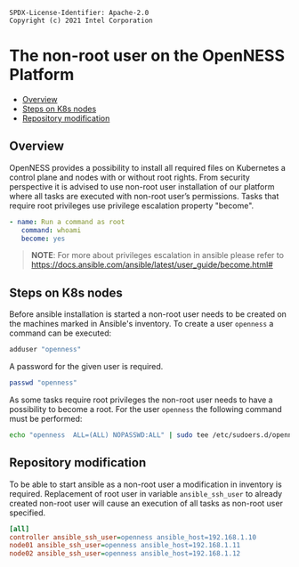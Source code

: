 ```text
SPDX-License-Identifier: Apache-2.0
Copyright (c) 2021 Intel Corporation
```
<!-- omit in toc -->
# The non-root user on the OpenNESS Platform
- [Overview](#overview)
- [Steps on K8s nodes](#steps-on-k8s-nodes)
- [Repository modification](#repository-modification)

## Overview

OpenNESS provides a possibility to install all required files on Kubernetes a control plane and nodes with or without root rights. From security perspective it is advised to use non-root user installation of our platform where all tasks are executed with non-root user’s permissions. Tasks that require root privileges use privilege escalation property "become".

   ```yml
  - name: Run a command as root
      command: whoami
      become: yes
   ```
>**NOTE**: For more about privileges escalation in ansible please refer to https://docs.ansible.com/ansible/latest/user_guide/become.html#

## Steps on K8s nodes

Before ansible installation is started a non-root user needs to be created on the machines marked in Ansible's inventory. To create a user `openness` a command can be executed:

```bash
adduser "openness"
```

A password for the given user is required.

```bash
passwd "openness"
```

As some tasks require root privileges the non-root user needs to have a possibility to become a root. For the user `openness` the following command must be performed:

```bash
echo "openness  ALL=(ALL) NOPASSWD:ALL" | sudo tee /etc/sudoers.d/openness
```

## Repository modification

To be able to start ansible as a non-root user a modification in inventory is required. Replacement of root user in variable `ansible_ssh_user` to already created non-root user will cause an execution of all tasks as non-root user specified.

```ini
[all]
controller ansible_ssh_user=openness ansible_host=192.168.1.10
node01 ansible_ssh_user=openness ansible_host=192.168.1.11
node02 ansible_ssh_user=openness ansible_host=192.168.1.12
```
